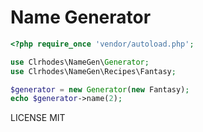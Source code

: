 # Name Generator

```php
<?php require_once 'vendor/autoload.php';

use Clrhodes\NameGen\Generator;
use Clrhodes\NameGen\Recipes\Fantasy;

$generator = new Generator(new Fantasy);
echo $generator->name(2);
```

LICENSE MIT